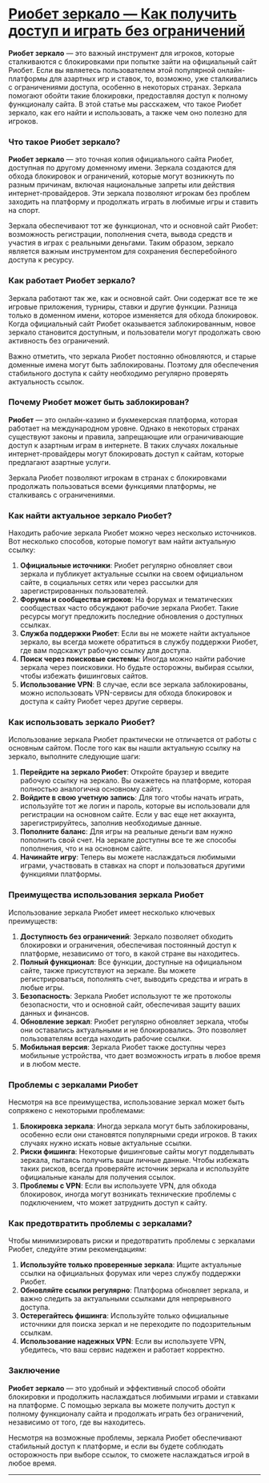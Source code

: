 # [Риобет зеркало — Как получить доступ и играть без ограничений](https://brandplay.link/FwVc4f)

**Риобет зеркало** — это важный инструмент для игроков, которые сталкиваются с блокировками при попытке зайти на официальный сайт Риобет. Если вы являетесь пользователем этой популярной онлайн-платформы для азартных игр и ставок, то, возможно, уже сталкивались с ограничениями доступа, особенно в некоторых странах. Зеркала помогают обойти такие блокировки, предоставляя доступ к полному функционалу сайта. В этой статье мы расскажем, что такое Риобет зеркало, как его найти и использовать, а также чем оно полезно для игроков.

### Что такое Риобет зеркало?

**Риобет зеркало** — это точная копия официального сайта Риобет, доступная по другому доменному имени. Зеркала создаются для обхода блокировок и ограничений, которые могут возникнуть по разным причинам, включая национальные запреты или действия интернет-провайдеров. Эти зеркала позволяют игрокам без проблем заходить на платформу и продолжать играть в любимые игры и ставить на спорт.

Зеркала обеспечивают тот же функционал, что и основной сайт Риобет: возможность регистрации, пополнения счета, вывода средств и участия в играх с реальными деньгами. Таким образом, зеркало является важным инструментом для сохранения бесперебойного доступа к ресурсу.

### Как работает Риобет зеркало?

Зеркала работают так же, как и основной сайт. Они содержат все те же игровые приложения, турниры, ставки и другие функции. Разница только в доменном имени, которое изменяется для обхода блокировок. Когда официальный сайт Риобет оказывается заблокированным, новое зеркало становится доступным, и пользователи могут продолжать свою активность без ограничений.

Важно отметить, что зеркала Риобет постоянно обновляются, и старые доменные имена могут быть заблокированы. Поэтому для обеспечения стабильного доступа к сайту необходимо регулярно проверять актуальность ссылок.

### Почему Риобет может быть заблокирован?

**Риобет** — это онлайн-казино и букмекерская платформа, которая работает на международном уровне. Однако в некоторых странах существуют законы и правила, запрещающие или ограничивающие доступ к азартным играм в интернете. В таких случаях локальные интернет-провайдеры могут блокировать доступ к сайтам, которые предлагают азартные услуги.

Зеркала Риобет позволяют игрокам в странах с блокировками продолжать пользоваться всеми функциями платформы, не сталкиваясь с ограничениями.

### Как найти актуальное зеркало Риобет?

Находить рабочие зеркала Риобет можно через несколько источников. Вот несколько способов, которые помогут вам найти актуальную ссылку:

1. **Официальные источники**: Риобет регулярно обновляет свои зеркала и публикует актуальные ссылки на своем официальном сайте, в социальных сетях или через рассылки для зарегистрированных пользователей.
2. **Форумы и сообщества игроков**: На форумах и тематических сообществах часто обсуждают рабочие зеркала Риобет. Такие ресурсы могут предложить последние обновления о доступных ссылках.
3. **Служба поддержки Риобет**: Если вы не можете найти актуальное зеркало, вы всегда можете обратиться в службу поддержки Риобет, где вам подскажут рабочую ссылку для доступа.
4. **Поиск через поисковые системы**: Иногда можно найти рабочие зеркала через поисковики. Но будьте осторожны, выбирая ссылки, чтобы избежать фишинговых сайтов.
5. **Использование VPN**: В случае, если все зеркала заблокированы, можно использовать VPN-сервисы для обхода блокировок и доступа к сайту Риобет через другие серверы.

### Как использовать зеркало Риобет?

Использование зеркала Риобет практически не отличается от работы с основным сайтом. После того как вы нашли актуальную ссылку на зеркало, выполните следующие шаги:

1. **Перейдите на зеркало Риобет**: Откройте браузер и введите рабочую ссылку на зеркало. Вы окажетесь на платформе, которая полностью аналогична основному сайту.
2. **Войдите в свою учетную запись**: Для того чтобы начать играть, используйте тот же логин и пароль, которые вы использовали для регистрации на основном сайте. Если у вас еще нет аккаунта, зарегистрируйтесь, заполнив необходимые данные.
3. **Пополните баланс**: Для игры на реальные деньги вам нужно пополнить свой счет. На зеркале доступны все те же способы пополнения, что и на основном сайте.
4. **Начинайте игру**: Теперь вы можете наслаждаться любимыми играми, участвовать в ставках на спорт и пользоваться другими функциями платформы.

### Преимущества использования зеркала Риобет

Использование зеркала Риобет имеет несколько ключевых преимуществ:

1. **Доступность без ограничений**: Зеркало позволяет обходить блокировки и ограничения, обеспечивая постоянный доступ к платформе, независимо от того, в какой стране вы находитесь.
2. **Полный функционал**: Все функции, доступные на официальном сайте, также присутствуют на зеркале. Вы можете регистрироваться, пополнять счет, выводить средства и играть в любые игры.
3. **Безопасность**: Зеркала Риобет используют те же протоколы безопасности, что и основной сайт, обеспечивая защиту ваших данных и финансов.
4. **Обновление зеркал**: Риобет регулярно обновляет зеркала, чтобы они оставались актуальными и не блокировались. Это позволяет пользователям всегда находить рабочие ссылки.
5. **Мобильная версия**: Зеркала Риобет также доступны через мобильные устройства, что дает возможность играть в любое время и в любом месте.

### Проблемы с зеркалами Риобет

Несмотря на все преимущества, использование зеркал может быть сопряжено с некоторыми проблемами:

1. **Блокировка зеркала**: Иногда зеркала могут быть заблокированы, особенно если они становятся популярными среди игроков. В таких случаях нужно искать новые актуальные ссылки.
2. **Риски фишинга**: Некоторые фишинговые сайты могут подделывать зеркала, пытаясь получить ваши личные данные. Чтобы избежать таких рисков, всегда проверяйте источник зеркала и используйте официальные каналы для получения ссылок.
3. **Проблемы с VPN**: Если вы используете VPN, для обхода блокировок, иногда могут возникать технические проблемы с подключением, что может затруднить доступ к сайту.

### Как предотвратить проблемы с зеркалами?

Чтобы минимизировать риски и предотвратить проблемы с зеркалами Риобет, следуйте этим рекомендациям:

1. **Используйте только проверенные зеркала**: Ищите актуальные ссылки на официальных форумах или через службу поддержки Риобет.
2. **Обновляйте ссылки регулярно**: Платформа обновляет зеркала, и важно следить за актуальными ссылками для непрерывного доступа.
3. **Остерегайтесь фишинга**: Используйте только официальные источники для поиска зеркал и не переходите по подозрительным ссылкам.
4. **Использование надежных VPN**: Если вы используете VPN, убедитесь, что ваш сервис надежен и работает корректно.

### Заключение

**Риобет зеркало** — это удобный и эффективный способ обойти блокировки и продолжить наслаждаться любимыми играми и ставками на платформе. С помощью зеркала вы можете получить доступ к полному функционалу сайта и продолжать играть без ограничений, независимо от того, где вы находитесь.

Несмотря на возможные проблемы, зеркала Риобет обеспечивают стабильный доступ к платформе, и если вы будете соблюдать осторожность при выборе ссылок, то сможете наслаждаться игрой в любое время.

***
